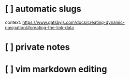 # [ ] automatic slugs
context: https://www.gatsbyjs.com/docs/creating-dynamic-navigation/#creating-the-link-data
# [ ] private notes
# [ ] vim markdown editing
